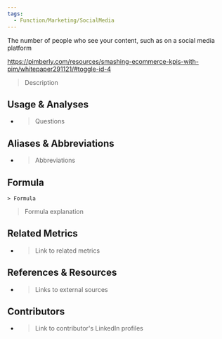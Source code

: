 ```yaml
---
tags:
  - Function/Marketing/SocialMedia
---
```


The number of people who see your content, such as on a social media platform

https://pimberly.com/resources/smashing-ecommerce-kpis-with-pim/whitepaper291121/#toggle-id-4

> Description

## Usage & Analyses

- > Questions

## Aliases & Abbreviations

- > Abbreviations

## Formula

`> Formula`

> Formula explanation
## Related Metrics

- > Link to related metrics

## References & Resources

- > Links to external sources


## Contributors
- > Link to contributor's LinkedIn profiles